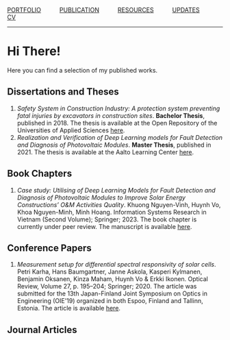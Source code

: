 [PORTFOLIO](/pages/portfolio) &nbsp; &nbsp; &nbsp; &nbsp; &nbsp;
[PUBLICATION](/pages/publication) &nbsp; &nbsp; &nbsp; &nbsp; &nbsp;
[RESOURCES](/pages/resources) &nbsp; &nbsp; &nbsp; &nbsp; &nbsp;
[UPDATES](/pages/updates) &nbsp; &nbsp; &nbsp; &nbsp; &nbsp;
[CV](/pages/vohuynhquangnguyen_cv.pdf) &nbsp; &nbsp; &nbsp; &nbsp; &nbsp;


***

# Hi There!
Here you can find a selection of my published works.

## Dissertations and Theses
1. _Safety System in Construction Industry: A protection system preventing fatal injuries by excavators in construction sites_. **Bachelor Thesis**, published in 2018. The thesis is available at the Open Repository of the Universities of Applied Sciences [here](https://www.theseus.fi/handle/10024/139396).
2. _Realization and Verification of Deep Learning models for Fault Detection and Diagnosis of Photovoltaic Modules_. **Master Thesis**, published in 2021. The thesis is available at the Aalto Learning Center [here](https://aaltodoc.aalto.fi/handle/123456789/102461).

## Book Chapters
1. _Case study: Utilising of Deep Learning Models for Fault Detection and Diagnosis of Photovoltaic Modules to Improve Solar Energy Constructions’ O&M Activities Quality_. Khuong Nguyen-Vinh, Huynh Vo, Khoa Nguyen-Minh, Minh Hoang. Information Systems Research in Vietnam (Second Volume); Springer; 2023. The book chapter is currently under peer review. The manuscript is available [here](/resources/manuscripts/elpv_springer_infosys.pdf).

## Conference Papers
1. _Measurement setup for differential spectral responsivity of solar cells_. Petri Karha, Hans Baumgartner, Janne Askola, Kasperi Kylmanen, Benjamin Oksanen, Kinza Maham, Huynh Vo & Erkki Ikonen. Optical Review, Volume 27, p. 195–204; Springer; 2020. The article was submitted for the 13th Japan-Finland Joint Symposium on Optics in Engineering (OIE'19) organized in both Espoo, Finland and Tallinn, Estonia. The article is available [here](https://link.springer.com/article/10.1007/s10043-020-00584-x).

## Journal Articles